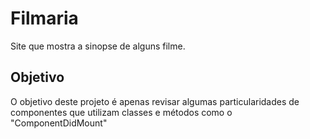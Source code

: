 # Filmaria

Site que mostra a sinopse de alguns filme.

## Objetivo

O objetivo deste projeto é apenas revisar algumas particularidades de componentes
que utilizam classes e métodos como o "ComponentDidMount"